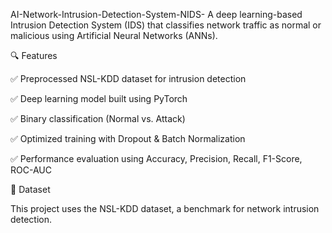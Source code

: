 AI-Network-Intrusion-Detection-System-NIDS-
A deep learning-based Intrusion Detection System (IDS) that classifies network traffic as normal or malicious using Artificial Neural Networks (ANNs).

🔍 Features

✅ Preprocessed NSL-KDD dataset for intrusion detection

✅ Deep learning model built using PyTorch

✅ Binary classification (Normal vs. Attack)

✅ Optimized training with Dropout & Batch Normalization

✅ Performance evaluation using Accuracy, Precision, Recall, F1-Score, ROC-AUC

📜 Dataset

This project uses the NSL-KDD dataset, a benchmark for network intrusion detection.
